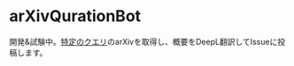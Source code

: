 # arXivQurationBot
開発&試験中。[特定のクエリ](https://github.com/arXivQuration/arXivQurationBot/blob/main/arxiv_bot.py#L71)のarXivを取得し、概要をDeepL翻訳してIssueに投稿します。
